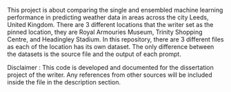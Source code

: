 This project is about comparing the single and ensembled machine learning performance in predicting weather data in areas across the city Leeds, United Kingdom. There are 3 different locations that the writer set as the pinned location, they are Royal Armouries Museum, Trinity Shopping Centre, and Headingley Stadium. In this repository, there are 3 different files as each of the location has its own dataset. The only difference between the datasets is the source file and the output of each prompt.


Disclaimer : This code is developed and documented for the dissertation project of the writer. Any references from other sources will be included inside the file in the description section.
